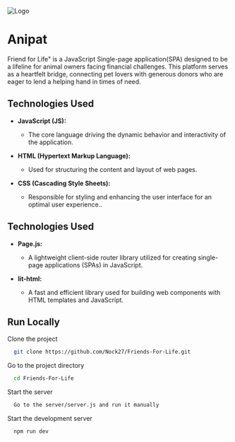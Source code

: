 ![Logo](https://media.dev.to/cdn-cgi/image/width=800%2Cheight=%2Cfit=scale-down%2Cgravity=auto%2Cformat=auto/https%3A%2F%2Fdev-to-uploads.s3.amazonaws.com%2Fuploads%2Farticles%2F54se579idigr7801sisu.png)


# Anipat

Friend for Life" is a JavaScript Single-page application(SPA) designed to be a lifeline for animal owners facing financial challenges. This platform serves as a heartfelt bridge, connecting pet lovers with generous donors who are eager to lend a helping hand in times of need. 


## Technologies Used
- __JavaScript (JS):__
    - The core language driving the dynamic behavior and interactivity of the application.

- __HTML (Hypertext Markup Language):__
    - Used for structuring the content and layout of web pages.

- __CSS (Cascading Style Sheets):__
    - Responsible for styling and enhancing the user interface for an optimal user experience..

## Technologies Used
- __Page.js:__
    - A lightweight client-side router library utilized for creating single-page applications (SPAs) in JavaScript.

- __lit-html:__
    - A fast and efficient library used for building web components with HTML templates and JavaScript.
## Run Locally

Clone the project

```bash
  git clone https://github.com/Nock27/Friends-For-Life.git
```

Go to the project directory

```bash
  cd Friends-For-Life
```

Start the server

```bash
  Go to the server/server.js and run it manually
```

Start the development server

```bash
  npm run dev
```
